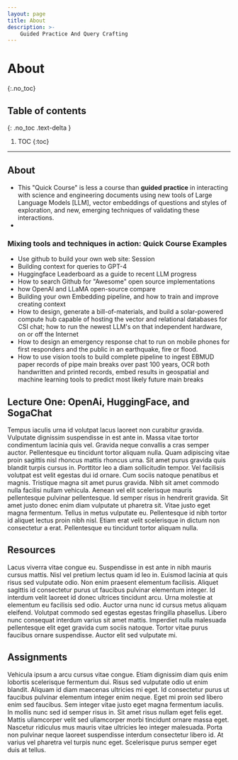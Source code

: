 ```yaml
---
layout: page
title: About
description: >-
    Guided Practice And Query Crafting
---
```


# About
{:.no_toc}

## Table of contents
{: .no_toc .text-delta }

1. TOC
{:toc}

---

## About

- This "Quick Course" is less a course than **guided practice** in interacting with science and engineering documents using new tools of Large Language Models [LLM], vector embeddings of questions and styles of exploration, and new, emerging techniques of validating these interactions.
- 
### Mixing tools and techniques in action: Quick Course Examples
- Use github to build your own web site: Session 
- Building context for queries to GPT-4
- Huggingface Leaderboard as a guide to recent LLM progress
- How to search Github for "Awesome" open source implementations
- how OpenAI and LLaMA open-source compare
- Building your own Embedding pipeline, and how to train and improve creating context
- How to design, generate a bill-of-materials, and build a solar-powered compute hub capable of hosting the vector and relational databases for CSI chat; how to run the newest LLM's on that independent hardware, on or off the Internet
- How to design an emergency response chat to run on mobile phones for first responders and the public in an earthquake, fire or flood.
- How to use vision tools to build complete pipeline to ingest EBMUD paper records of pipe main breaks over past 100 years, OCR both handwritten and printed records, embed results in geospatial and machine learning tools to predict most likely future main breaks
## Lecture One: OpenAi, HuggingFace, and SogaChat

Tempus iaculis urna id volutpat lacus laoreet non curabitur gravida. Vulputate dignissim suspendisse in est ante in. Massa vitae tortor condimentum lacinia quis vel. Gravida neque convallis a cras semper auctor. Pellentesque eu tincidunt tortor aliquam nulla. Quam adipiscing vitae proin sagittis nisl rhoncus mattis rhoncus urna. Sit amet purus gravida quis blandit turpis cursus in. Porttitor leo a diam sollicitudin tempor. Vel facilisis volutpat est velit egestas dui id ornare. Cum sociis natoque penatibus et magnis. Tristique magna sit amet purus gravida. Nibh sit amet commodo nulla facilisi nullam vehicula. Aenean vel elit scelerisque mauris pellentesque pulvinar pellentesque. Id semper risus in hendrerit gravida. Sit amet justo donec enim diam vulputate ut pharetra sit. Vitae justo eget magna fermentum. Tellus in metus vulputate eu. Pellentesque id nibh tortor id aliquet lectus proin nibh nisl. Etiam erat velit scelerisque in dictum non consectetur a erat. Pellentesque eu tincidunt tortor aliquam nulla.

## Resources

Lacus viverra vitae congue eu. Suspendisse in est ante in nibh mauris cursus mattis. Nisl vel pretium lectus quam id leo in. Euismod lacinia at quis risus sed vulputate odio. Non enim praesent elementum facilisis. Aliquet sagittis id consectetur purus ut faucibus pulvinar elementum integer. Id interdum velit laoreet id donec ultrices tincidunt arcu. Urna molestie at elementum eu facilisis sed odio. Auctor urna nunc id cursus metus aliquam eleifend. Volutpat commodo sed egestas egestas fringilla phasellus. Libero nunc consequat interdum varius sit amet mattis. Imperdiet nulla malesuada pellentesque elit eget gravida cum sociis natoque. Tortor vitae purus faucibus ornare suspendisse. Auctor elit sed vulputate mi.

## Assignments

Vehicula ipsum a arcu cursus vitae congue. Etiam dignissim diam quis enim lobortis scelerisque fermentum dui. Risus sed vulputate odio ut enim blandit. Aliquam id diam maecenas ultricies mi eget. Id consectetur purus ut faucibus pulvinar elementum integer enim neque. Eget mi proin sed libero enim sed faucibus. Sem integer vitae justo eget magna fermentum iaculis. In mollis nunc sed id semper risus in. Sit amet risus nullam eget felis eget. Mattis ullamcorper velit sed ullamcorper morbi tincidunt ornare massa eget. Nascetur ridiculus mus mauris vitae ultricies leo integer malesuada. Porta non pulvinar neque laoreet suspendisse interdum consectetur libero id. At varius vel pharetra vel turpis nunc eget. Scelerisque purus semper eget duis at tellus.
